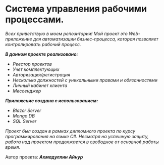 # Система управления рабочими процессами.
_Всех приветствую в моем репозитории! Мой проект это Web-приложение для автоматизации бизнес-процесса, которая позволяет контролировать рабочий процесс._

___В данном проекте реализовано:___
* _Реестор проектов_
* _Учет комплектующих_
* _Авторизация/регистрация_
* _Несколько должностей с уникальными правами и обязанностями_
* _Личный кабинет клиента_
* _Мессенджер_

___Приложение создана с использованием:___
* _Blazor Server_
* _Mongo DB_
* _SQL Server_

_Проект был создан в рамках дипломного проекта по курсу программирования на языке С#. 
Несмотря на успешную защиту, работа над проектом продолжается в свободное от основной работы время._

Автор проекта: ___Ахмадуллин Айнур___
